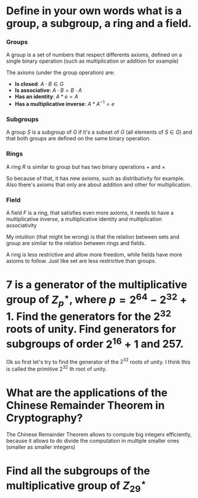# Define in your own words what is a group, a subgroup, a ring and a field.

### Groups 
A group is a set of numbers that respect differents axioms, defined on a single binary operation (such as multiplication or addition for example)

The axioms (under the group operation) are:
-  **Is closed**: $A \cdot B \in G$
- **Is associative**: $A \cdot B = B \cdot A$
- **Has an identity**: $A * e = A$
- **Has a multiplicative inverse**: $A * A^{-1} = e$

### Subgroups
A group $S$ is a subgroup of $G$ if it's a subset of $G$ (all elements of $S$ $\in$ $G$) and that both groups are defined on the same binary operation.

### Rings

A ring $R$ is similar to group but has two binary operations $+$ and $\times$

So because of that, it has new axioms, such as distributivity for example.
Also there's axioms that only are about addition and other for multiplication.

### Field
A field $F$ is a ring, that satisfies even more axioms, it needs to have a multiplicative inverse, a multiplicative identity and multiplication associativity

My intuition (that might be wrong) is that the relation between sets and group are similar to the relation between rings and fields. 

A ring is less restrictive and allow more freedom, while fields have more axioms to follow. Just like set are less restrictive than groups.


# $7$ is a generator of the multiplicative group of $Z_p^\star$, where $p = 2^{64} - 2^{32} +1$. Find the generators for the $2^{32}$ roots of unity. Find generators for subgroups of order $2^{16} + 1$ and $257$.

Ok so first let's try to find the generator of the $2^{32}$ roots of unity. I think this is called the primitive $2^{32}$ th root of unity.




# What are the applications of the Chinese Remainder Theorem in Cryptography?
The Chinese Remainder Theorem allows to compute big integers efficiently, because it allows to do divide the computation in multiple smaller ones (smaller as smaller integers)

# Find all the subgroups of the multiplicative group of $Z_{29}^\star$
